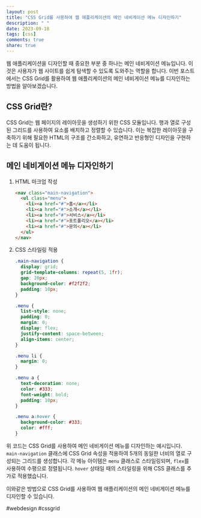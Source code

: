 ```yaml
---
layout: post
title: "CSS Grid를 사용하여 웹 애플리케이션의 메인 네비게이션 메뉴 디자인하기"
description: " "
date: 2023-09-18
tags: [css]
comments: true
share: true
---
```


웹 애플리케이션을 디자인할 때 중요한 부분 중 하나는 메인 네비게이션 메뉴입니다. 이것은 사용자가 웹 사이트를 쉽게 탐색할 수 있도록 도와주는 역할을 합니다. 이번 포스트에서는 CSS Grid를 활용하여 웹 애플리케이션의 메인 네비게이션 메뉴를 디자인하는 방법을 알아보겠습니다.

## CSS Grid란?

CSS Grid는 웹 페이지의 레이아웃을 생성하기 위한 CSS 모듈입니다. 행과 열로 구성된 그리드를 사용하여 요소를 배치하고 정렬할 수 있습니다. 이는 복잡한 레이아웃을 구축하기 위해 필요한 HTML의 구조를 간소화하고, 유연하고 반응형인 디자인을 구현하는 데 도움이 됩니다.

## 메인 네비게이션 메뉴 디자인하기

1. HTML 마크업 작성

   ```html
   <nav class="main-navigation">
     <ul class="menu">
       <li><a href="#">홈</a></li>
       <li><a href="#">소개</a></li>
       <li><a href="#">서비스</a></li>
       <li><a href="#">포트폴리오</a></li>
       <li><a href="#">문의</a></li>
     </ul>
   </nav>
   ```

2. CSS 스타일링 적용

   ```css
   .main-navigation {
     display: grid;
     grid-template-columns: repeat(5, 1fr);
     gap: 20px;
     background-color: #f2f2f2;
     padding: 10px;
   }

   .menu {
     list-style: none;
     padding: 0;
     margin: 0;
     display: flex;
     justify-content: space-between;
     align-items: center;
   }

   .menu li {
     margin: 0;
   }

   .menu a {
     text-decoration: none;
     color: #333;
     font-weight: bold;
     padding: 10px;
   }

   .menu a:hover {
     background-color: #333;
     color: #fff;
   }
   ```

위 코드는 CSS Grid를 사용하여 메인 네비게이션 메뉴를 디자인하는 예시입니다. `main-navigation` 클래스에 CSS Grid 속성을 적용하여 5개의 동일한 너비의 열로 구성되는 그리드를 생성합니다. 각 메뉴 아이템은 `menu` 클래스로 스타일링되며, `flex`를 사용하여 수평으로 정렬됩니다. `hover` 상태일 때의 스타일링을 위해 CSS 클래스를 추가로 적용했습니다.

이와같은 방법으로 CSS Grid를 사용하여 웹 애플리케이션의 메인 네비게이션 메뉴를 디자인할 수 있습니다.

#webdesign #cssgrid